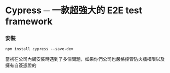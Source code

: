 # Cypress ─ 一款超強大的 E2E test framework

### 安裝

```
npm install cypress --save-dev
```

當初在公司內網安裝時遇到了多個問題，如果你們公司也嚴格控管防火牆權限以及擁有自簽憑證的
